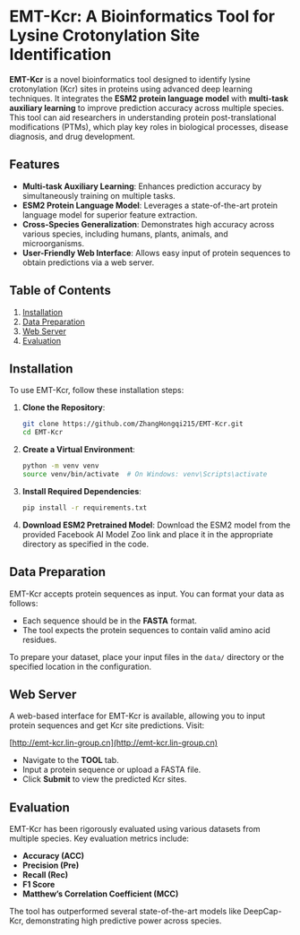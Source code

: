 # EMT-Kcr: A Bioinformatics Tool for Lysine Crotonylation Site Identification

**EMT-Kcr** is a novel bioinformatics tool designed to identify lysine crotonylation (Kcr) sites in proteins using advanced deep learning techniques. It integrates the **ESM2 protein language model** with **multi-task auxiliary learning** to improve prediction accuracy across multiple species. This tool can aid researchers in understanding protein post-translational modifications (PTMs), which play key roles in biological processes, disease diagnosis, and drug development.

## Features

- **Multi-task Auxiliary Learning**: Enhances prediction accuracy by simultaneously training on multiple tasks.
- **ESM2 Protein Language Model**: Leverages a state-of-the-art protein language model for superior feature extraction.
- **Cross-Species Generalization**: Demonstrates high accuracy across various species, including humans, plants, animals, and microorganisms.
- **User-Friendly Web Interface**: Allows easy input of protein sequences to obtain predictions via a web server.

## Table of Contents
1. [Installation](#installation)
2. [Data Preparation](#data-preparation)
3. [Web Server](#web-server)
4. [Evaluation](#evaluation)

## Installation

To use EMT-Kcr, follow these installation steps:

1. **Clone the Repository**:
   ```bash
   git clone https://github.com/ZhangHongqi215/EMT-Kcr.git
   cd EMT-Kcr
   ```

2. **Create a Virtual Environment**:
   ```bash
   python -m venv venv
   source venv/bin/activate  # On Windows: venv\Scripts\activate
   ```

3. **Install Required Dependencies**:
   ```bash
   pip install -r requirements.txt
   ```

4. **Download ESM2 Pretrained Model**:
   Download the ESM2 model from the provided Facebook AI Model Zoo link and place it in the appropriate directory as specified in the code.

## Data Preparation

EMT-Kcr accepts protein sequences as input. You can format your data as follows:

- Each sequence should be in the **FASTA** format.
- The tool expects the protein sequences to contain valid amino acid residues.

To prepare your dataset, place your input files in the `data/` directory or the specified location in the configuration.

## Web Server

A web-based interface for EMT-Kcr is available, allowing you to input protein sequences and get Kcr site predictions. Visit:

[http://emt-kcr.lin-group.cn](http://emt-kcr.lin-group.cn)

- Navigate to the **TOOL** tab.
- Input a protein sequence or upload a FASTA file.
- Click **Submit** to view the predicted Kcr sites.

## Evaluation

EMT-Kcr has been rigorously evaluated using various datasets from multiple species. Key evaluation metrics include:

- **Accuracy (ACC)**
- **Precision (Pre)**
- **Recall (Rec)**
- **F1 Score**
- **Matthew’s Correlation Coefficient (MCC)**

The tool has outperformed several state-of-the-art models like DeepCap-Kcr, demonstrating high predictive power across species.

